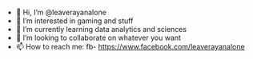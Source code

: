 - 👋 Hi, I’m @leaverayanalone
- 👀 I’m interested in gaming and stuff
- 🌱 I’m currently learning data analytics and sciences
- 💞️ I’m looking to collaborate on whatever you want
- 📫 How to reach me: fb- https://www.facebook.com/leaverayanalone

<!---
leaverayanalone/leaverayanalone is a ✨ special ✨ repository because its `README.md` (this file) appears on your GitHub profile.
You can click the Preview link to take a look at your changes.
--->
